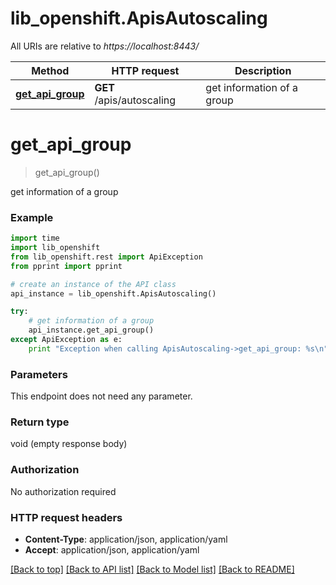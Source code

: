 # lib_openshift.ApisAutoscaling

All URIs are relative to *https://localhost:8443/*

Method | HTTP request | Description
------------- | ------------- | -------------
[**get_api_group**](ApisAutoscaling.md#get_api_group) | **GET** /apis/autoscaling | get information of a group


# **get_api_group**
> get_api_group()

get information of a group

### Example 
```python
import time
import lib_openshift
from lib_openshift.rest import ApiException
from pprint import pprint

# create an instance of the API class
api_instance = lib_openshift.ApisAutoscaling()

try: 
    # get information of a group
    api_instance.get_api_group()
except ApiException as e:
    print "Exception when calling ApisAutoscaling->get_api_group: %s\n" % e
```

### Parameters
This endpoint does not need any parameter.

### Return type

void (empty response body)

### Authorization

No authorization required

### HTTP request headers

 - **Content-Type**: application/json, application/yaml
 - **Accept**: application/json, application/yaml

[[Back to top]](#) [[Back to API list]](../README.md#documentation-for-api-endpoints) [[Back to Model list]](../README.md#documentation-for-models) [[Back to README]](../README.md)

